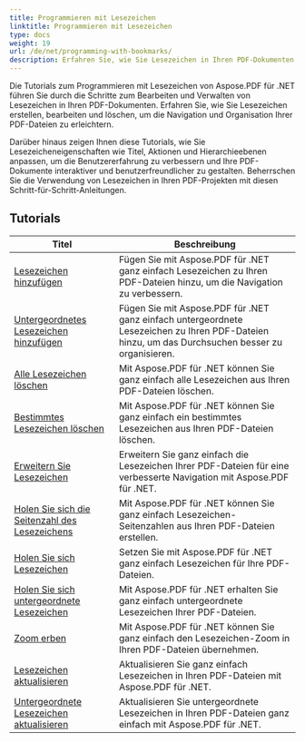 ```yaml
---
title: Programmieren mit Lesezeichen
linktitle: Programmieren mit Lesezeichen
type: docs
weight: 19
url: /de/net/programming-with-bookmarks/
description: Erfahren Sie, wie Sie Lesezeichen in Ihren PDF-Dokumenten bearbeiten, verwalten und anpassen, um die Navigation zu verbessern und die Benutzererfahrung zu verbessern.
---
```

Die Tutorials zum Programmieren mit Lesezeichen von Aspose.PDF für .NET führen Sie durch die Schritte zum Bearbeiten und Verwalten von Lesezeichen in Ihren PDF-Dokumenten. Erfahren Sie, wie Sie Lesezeichen erstellen, bearbeiten und löschen, um die Navigation und Organisation Ihrer PDF-Dateien zu erleichtern.

Darüber hinaus zeigen Ihnen diese Tutorials, wie Sie Lesezeicheneigenschaften wie Titel, Aktionen und Hierarchieebenen anpassen, um die Benutzererfahrung zu verbessern und Ihre PDF-Dokumente interaktiver und benutzerfreundlicher zu gestalten. Beherrschen Sie die Verwendung von Lesezeichen in Ihren PDF-Projekten mit diesen Schritt-für-Schritt-Anleitungen.

## Tutorials
| Titel | Beschreibung |
| --- | --- | 
| [Lesezeichen hinzufügen](./add-bookmark/) | Fügen Sie mit Aspose.PDF für .NET ganz einfach Lesezeichen zu Ihren PDF-Dateien hinzu, um die Navigation zu verbessern. |  
| [Untergeordnetes Lesezeichen hinzufügen](./add-child-bookmark/) | Fügen Sie mit Aspose.PDF für .NET ganz einfach untergeordnete Lesezeichen zu Ihren PDF-Dateien hinzu, um das Durchsuchen besser zu organisieren. |  
| [Alle Lesezeichen löschen](./delete-all-bookmarks/) | Mit Aspose.PDF für .NET können Sie ganz einfach alle Lesezeichen aus Ihren PDF-Dateien löschen. |  
| [Bestimmtes Lesezeichen löschen](./delete-particular-bookmark/) | Mit Aspose.PDF für .NET können Sie ganz einfach ein bestimmtes Lesezeichen aus Ihren PDF-Dateien löschen. |  
| [Erweitern Sie Lesezeichen](./expand-bookmarks/) | Erweitern Sie ganz einfach die Lesezeichen Ihrer PDF-Dateien für eine verbesserte Navigation mit Aspose.PDF für .NET. |  
| [Holen Sie sich die Seitenzahl des Lesezeichens](./get-bookmark-page-number/) | Mit Aspose.PDF für .NET können Sie ganz einfach Lesezeichen-Seitenzahlen aus Ihren PDF-Dateien erstellen. |  
| [Holen Sie sich Lesezeichen](./get-bookmarks/) | Setzen Sie mit Aspose.PDF für .NET ganz einfach Lesezeichen für Ihre PDF-Dateien. |  
| [Holen Sie sich untergeordnete Lesezeichen](./get-child-bookmarks/) | Mit Aspose.PDF für .NET erhalten Sie ganz einfach untergeordnete Lesezeichen Ihrer PDF-Dateien. |  
| [Zoom erben](./inherit-zoom/) | Mit Aspose.PDF für .NET können Sie ganz einfach den Lesezeichen-Zoom in Ihren PDF-Dateien übernehmen. |  
| [Lesezeichen aktualisieren](./update-bookmarks/) | Aktualisieren Sie ganz einfach Lesezeichen in Ihren PDF-Dateien mit Aspose.PDF für .NET. |  
| [Untergeordnete Lesezeichen aktualisieren](./update-child-bookmarks/) | Aktualisieren Sie untergeordnete Lesezeichen in Ihren PDF-Dateien ganz einfach mit Aspose.PDF für .NET. |  